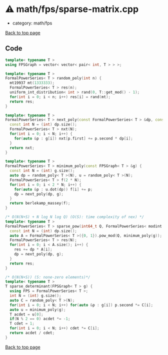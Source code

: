 <!-- mathjax config similar to math.stackexchange -->
<script type="text/javascript" async
  src="https://cdnjs.cloudflare.com/ajax/libs/mathjax/2.7.5/MathJax.js?config=TeX-MML-AM_CHTML">
</script>
<script type="text/x-mathjax-config">
  MathJax.Hub.Config({
    TeX: { equationNumbers: { autoNumber: "AMS" }},
    tex2jax: {
      inlineMath: [ ['$','$'] ],
      processEscapes: true
    },
    "HTML-CSS": { matchFontHeight: false },
    displayAlign: "left",
    displayIndent: "2em"
  });
</script>

<script type="text/javascript" src="https://cdnjs.cloudflare.com/ajax/libs/jquery/3.4.1/jquery.min.js"></script>
<script src="https://cdn.jsdelivr.net/npm/jquery-balloon-js@1.1.2/jquery.balloon.min.js" integrity="sha256-ZEYs9VrgAeNuPvs15E39OsyOJaIkXEEt10fzxJ20+2I=" crossorigin="anonymous"></script>
<script type="text/javascript" src="../../../assets/js/copy-button.js"></script>
<link rel="stylesheet" href="../../../assets/css/copy-button.css" />


# :warning: math/fps/sparse-matrix.cpp
* category: math/fps


[Back to top page](../../../index.html)



## Code
```cpp
template< typename T >
using FPSGraph = vector< vector< pair< int, T > > >;

template< typename T >
FormalPowerSeries< T > random_poly(int n) {
  mt19937 mt(1333333);
  FormalPowerSeries< T > res(n);
  uniform_int_distribution< int > rand(0, T::get_mod() - 1);
  for(int i = 0; i < n; i++) res[i] = rand(mt);
  return res;
}

template< typename T >
FormalPowerSeries< T > next_poly(const FormalPowerSeries< T > &dp, const FPSGraph< T > &g) {
  const int N = (int) dp.size();
  FormalPowerSeries< T > nxt(N);
  for(int i = 0; i < N; i++) {
    for(auto &p : g[i]) nxt[p.first] += p.second * dp[i];
  }
  return nxt;
}

template< typename T >
FormalPowerSeries< T > minimum_poly(const FPSGraph< T > &g) {
  const int N = (int) g.size();
  auto dp = random_poly< T >(N), u = random_poly< T >(N);
  FormalPowerSeries< T > f(2 * N);
  for(int i = 0; i < 2 * N; i++) {
    for(auto &p : u.dot(dp)) f[i] += p;
    dp = next_poly(dp, g);
  }
  return berlekamp_massey(f);
}

/* O(N(N+S) + N log N log Q) (O(S): time complexity of nex) */
template< typename T >
FormalPowerSeries< T > sparse_pow(int64_t Q, FormalPowerSeries< modint > dp, const FPSGraph< T > &g) {
  const int N = (int) dp.size();
  auto A = FormalPowerSeries< T >({0, 1}).pow_mod(Q, minimum_poly(g));
  FormalPowerSeries< T > res(N);
  for(int i = 0; i < A.size(); i++) {
    res += dp * A[i];
    dp = next_poly(dp, g);
  }
  return res;
}

/* O(N(N+S)) (S: none-zero elements)*/
template< typename T >
T sparse_determinant(FPSGraph< T > g) {
  using FPS = FormalPowerSeries< T >;
  int N = (int) g.size();
  auto C = random_poly< T >(N);
  for(int i = 0; i < N; i++) for(auto &p : g[i]) p.second *= C[i];
  auto u = minimum_poly(g);
  T acdet = u[0];
  if(N % 2 == 0) acdet *= -1;
  T cdet = 1;
  for(int i = 0; i < N; i++) cdet *= C[i];
  return acdet / cdet;
}

```

[Back to top page](../../../index.html)

